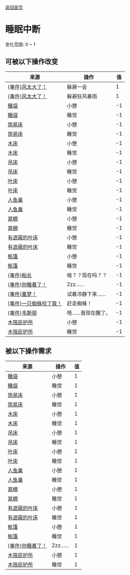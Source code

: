 [返回首页](index.md)  
# 睡眠中断  
变化范围: 0 ~ 1  
## 可被以下操作改变  
来源  |  操作  |  值  
----  |  ----  |  ----  
[(事件)风太大了！](Event_Flood.md)  |  躲避一会  |  1  
[(事件)风太大了！](Event_Storm.md)  |  躲避狂风暴雨  |  1  
[睡袋](BedRoll.md)  |  小憩  |  -1  
[睡袋](BedRoll.md)  |  睡觉  |  -1  
[简易床](BedRustic.md)  |  小憩  |  -1  
[简易床](BedRustic.md)  |  睡觉  |  -1  
[木床](BedWooden.md)  |  小憩  |  -1  
[木床](BedWooden.md)  |  睡觉  |  -1  
[吊床](Hammock.md)  |  小憩  |  -1  
[吊床](Hammock.md)  |  睡觉  |  -1  
[叶床](LeafBed.md)  |  小憩  |  -1  
[叶床](LeafBed.md)  |  睡觉  |  -1  
[人鱼巢](MermaidNest.md)  |  小憩  |  -1  
[人鱼巢](MermaidNest.md)  |  睡觉  |  -1  
[窝棚](Shelter.md)  |  小憩  |  -1  
[窝棚](Shelter.md)  |  睡觉  |  -1  
[有遮蔽的叶床](ShelteredLeafBed.md)  |  小憩  |  -1  
[有遮蔽的叶床](ShelteredLeafBed.md)  |  睡觉  |  -1  
[帐篷](TentDeployed.md)  |  小憩  |  -1  
[帐篷](TentDeployed.md)  |  睡觉  |  -1  
[(事件)船长](Event_CaptainSpecial1a.md)  |  啥？？现在吗？？  |  -1  
[(事件)你睡着了！](Event_FallingAsleep.md)  |  Zzz……  |  -1  
[(事件)噩梦！](Event_Nightmare.md)  |  试着冷静下来……  |  -1  
[(事件)一只蜘蛛咬了我！](Event_SpiderNight.md)  |  赶走蜘蛛！  |  -1  
[(事件)韦斯顿](Event_WestonSpecial1a.md)  |  唔……我现在醒了。  |  -1  
[木筏庇护所](RaftShelter.md)  |  小憩  |  -1  
[木筏庇护所](RaftShelter.md)  |  睡觉  |  -1  
## 被以下操作需求  
来源  |  操作  |  值  
----  |  ----  |  ----  
[睡袋](BedRoll.md)  |  小憩  |  1  
[睡袋](BedRoll.md)  |  睡觉  |  1  
[简易床](BedRustic.md)  |  小憩  |  1  
[简易床](BedRustic.md)  |  睡觉  |  1  
[木床](BedWooden.md)  |  小憩  |  1  
[木床](BedWooden.md)  |  睡觉  |  1  
[吊床](Hammock.md)  |  小憩  |  1  
[吊床](Hammock.md)  |  睡觉  |  1  
[叶床](LeafBed.md)  |  小憩  |  1  
[叶床](LeafBed.md)  |  睡觉  |  1  
[人鱼巢](MermaidNest.md)  |  小憩  |  1  
[人鱼巢](MermaidNest.md)  |  睡觉  |  1  
[窝棚](Shelter.md)  |  小憩  |  1  
[窝棚](Shelter.md)  |  睡觉  |  1  
[有遮蔽的叶床](ShelteredLeafBed.md)  |  小憩  |  1  
[有遮蔽的叶床](ShelteredLeafBed.md)  |  睡觉  |  1  
[帐篷](TentDeployed.md)  |  小憩  |  1  
[帐篷](TentDeployed.md)  |  睡觉  |  1  
[(事件)你睡着了！](Event_FallingAsleep.md)  |  Zzz……  |  1  
[木筏庇护所](RaftShelter.md)  |  小憩  |  1  
[木筏庇护所](RaftShelter.md)  |  睡觉  |  1  
